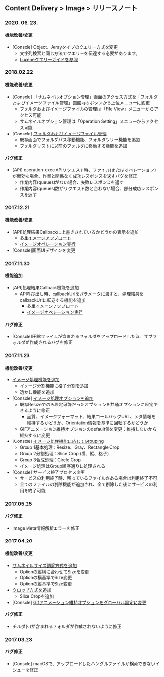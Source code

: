 ## Content Delivery > Image > リリースノート

### 2020. 06. 23.
#### 機能改善/変更
* [Console] Object、Arrayタイプのクエリー方式を変更
    * 文字列検索と同じ方法でクエリーを伝達する必要があります。
    * [Luceneクエリーガイドを参照](/Analytics/Log%20&%20Crash%20Search/ko/lucene-query-guide/)
    
### 2018.02.22
#### 機能改善/変更
* [Console] 「サムネイルオプション管理」画面のアクセス方式を「フォルダおよびイメージファイル管理」画面内のボタンから上位メニューに変更
	* フォルダおよびイメージファイルの管理は「File View」メニューからアクセス可能
	* サムネイルオプション管理は「Operation Setting」メニューからアクセス可能
* [Console] [フォルダおよびイメージファイル管理](./console-guide/#_1)
	* 既存画面でフォルダパス移動機能、フォルダツリー機能を追加
	* フォルダリストに以前のフォルダに移動する機能を追加

#### バグ修正
* [API] operation-exec APIリクエスト時、ファイル(またはオペレーション)が無効な場合、作業と関係なく成功レスポンスを返すバグを修正
	* 作業内容(queues)がない場合、失敗レスポンスを返す
	* 作業内容(queues)数がリクエスト数と合わない場合、部分成功レスポンスを返す

### 2017.12.21
#### 機能改善/変更
* [API]処理結果Callbackに上書きされているかどうかの表示を追加
	* [多重イメージアップロード](./api-guide/#_16)
	* [イメージオペレーション実行](./api-guide/#_37)
* [Console]画面UIデザインを変更

### 2017.11.30
#### 機能追加
* [API]処理結果Callback機能を追加
	* API呼び出し時、callbackUrlをパラメータに渡すと、処理結果をcallbackUrlに転送する機能を追加
		* [多重イメージアップロード](./api-guide/#_16)
		* [イメージオペレーション実行](./api-guide/#_37)

#### バグ修正
 * [Console]圧縮ファイルが含まれるフォルダをアップロードした時、サブフォルダが作成されるバグを修正

### 2017.11.23
#### 機能改善/変更
* [イメージ処理機能を追加](./api-guide/#_25)
	* イメージ分割機能に格子分割を追加
	* 透かし機能を追加
* [Console] [イメージ処理オプションを追加](./console-guide/#_10)
	* 既存Resizeでのみ設定可能だったオプションを共通オプションに設定できるように修正
		* 品質、イメージフォーマット、結果コールバックURL、メタ情報を維持するかどうか、Orientation情報を基準に回転するかどうか
	* GIFアニメーション維持オプションのdefault値を変更：維持しないから維持するに変更
* [Console] [イメージ処理機能に応じてGrouping](./console-guide/#_10)
	* Group 1基本処理：Resize、Gray、Rectangle Crop
	* Group 2分割処理：Slice Crop (横、縦、格子)
	* Group 3合成処理：Circle Crop
	* イメージ処理はGroup順序通りに処理される
* [Console] [サービス終了プロセス変更](./console-guide/#_8)
	* サービスの利用終了時、残っているファイルがある場合は利用終了不可
	* 全てのファイルの削除機能が追加され、全て削除した後にサービスの利用を終了可能

### 2017.05.25
#### バグ修正
* Image Meta情報解析エラーを修正

### 2017.04.20
#### 機能改善/変更
* [サムネイルサイズ調節方式を追加](./console-guide/#_10)
    * Optionの縦横に合わせてSizeを変更
    * Optionの横基準でSize変更
    * Optionの縦基準でSize変更
* [クロップ方式を追加](./console-guide/#_10)
    * Slice Cropを追加
* [Console] [Gifアニメーション維持オプションをグローバル設定に変更](./console-guide/#_10)

#### バグ修正
* チルダ(~)が含まれるフォルダが作成されないように修正

### 2017.03.23
#### バグ修正
* [Console] macOSで、アップロードしたハングルファイルが検索できないイシューを修正
